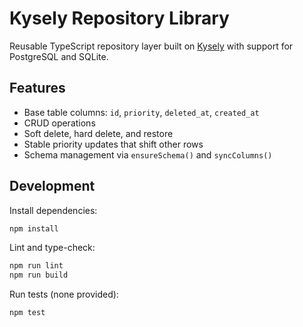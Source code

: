 # Kysely Repository Library

Reusable TypeScript repository layer built on [Kysely](https://github.com/kysely-org/kysely) with support for PostgreSQL and SQLite.

## Features
- Base table columns: `id`, `priority`, `deleted_at`, `created_at`
- CRUD operations
- Soft delete, hard delete, and restore
- Stable priority updates that shift other rows
- Schema management via `ensureSchema()` and `syncColumns()`

## Development
Install dependencies:
```bash
npm install
```

Lint and type-check:
```bash
npm run lint
npm run build
```

Run tests (none provided):
```bash
npm test
```
